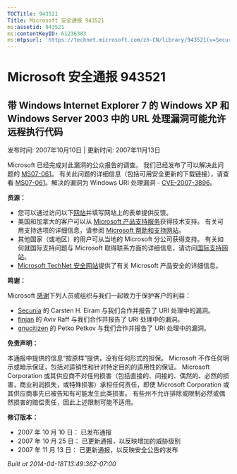 ```yaml
---
TOCTitle: 943521
Title: Microsoft 安全通报 943521
ms:assetid: 943521
ms:contentKeyID: 61236383
ms:mtpsurl: 'https://technet.microsoft.com/zh-CN/library/943521(v=Security.10)'
---
```



Microsoft 安全通报 943521
=========================

带 Windows Internet Explorer 7 的 Windows XP 和 Windows Server 2003 中的 URL 处理漏洞可能允许远程执行代码
---------------------------------------------------------------------------------------------------------

发布时间: 2007年10月10日 | 更新时间: 2007年11月13日

Microsoft 已经完成对此漏洞的公众报告的调查。 我们已经发布了可以解决此问题的 [MS07-061](http://go.microsoft.com/fwlink/?linkid=103190)。 有关此问题的详细信息（包括可用安全更新的下载链接），请查看 [MS07-061](http://go.microsoft.com/fwlink/?linkid=103190)。解决的漏洞为 Windows URI 处理漏洞 - [CVE-2007-3896](http://www.cve.mitre.org/cgi-bin/cvename.cgi?name=cve-2007-3896)。

**资源：**

-   您可以通过访问以下[网站](https://support.microsoft.com/common/survey.aspx?scid=sw;en;1257&amp;showpage=1&amp;ws=technet&amp;sd=tech)并填写网站上的表单提供反馈。
-   美国和加拿大的客户可以从 [Microsoft 产品支持服务](http://go.microsoft.com/fwlink/?linkid=21131)获得技术支持。 有关可用支持选项的详细信息，请参阅 [Microsoft 帮助和支持网站](http://support.microsoft.com/default.aspx?ln=zh-cn)。
-   其他国家（或地区）的用户可从当地的 Microsoft 分公司获得支持。 有关如何就国际支持问题与 Microsoft 取得联系方面的详细信息，请访问[国际支持网站](http://go.microsoft.com/fwlink/?linkid=21155)。
-   [Microsoft TechNet 安全网站](http://go.microsoft.com/fwlink/?linkid=21132)提供了有关 Microsoft 产品安全的详细信息。

**鸣谢：**

Microsoft [感谢](http://go.microsoft.com/fwlink/?linkid=21127)下列人员或组织与我们一起致力于保护客户的利益：

-   [Secunia](http://secunia.com/) 的 Carsten H. Eiram 与我们合作并报告了 URI 处理中的漏洞。
-   [finjan](http://www.finjan.com/) 的 Aviv Raff 与我们合作并报告了 URI 处理中的漏洞。
-   [gnucitizen](http://www.gnucitizen.org/) 的 Petko Petkov 与我们合作并报告了 URI 处理中的漏洞。

**免责声明：**

本通报中提供的信息“按原样”提供，没有任何形式的担保。 Microsoft 不作任何明示或暗示保证，包括对适销性和针对特定目的的适用性的保证。 Microsoft Corporation 或其供应商不对任何损害（包括直接的、间接的、偶然的、必然的损害，商业利润损失，或特殊损害）承担任何责任，即使 Microsoft Corporation 或其供应商事先已被告知有可能发生此类损害。 有些州不允许排除或限制必然或偶然损害的赔偿责任，因此上述限制可能不适用。

**修订版本：**

-   2007 年 10 月 10 日： 已发布通报
-   2007 年 10 月 25 日： 已更新通报，以反映增加的威胁级别
-   2007 年 11 月 13 日： 已更新通报，以反映安全公告的发布

*Built at 2014-04-18T13:49:36Z-07:00*
